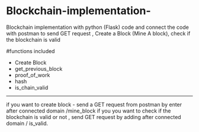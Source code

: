 # Blockchain-implementation-
Blockchain implementation  with python (Flask) code and connect the code with postman to send GET request , Create a Block (Mine A block),  check if the blockchain is valid  

#functions included 

- Create Block
- get_previous_block
- proof_of_work
- hash
- is_chain_valid
----------------------------

if you want to create block - send a GET request from postman by enter after connected domain   /mine_block
if you you want to check if the blockchain is valid or not , send GET request by adding after connected domain  / is_valid.

